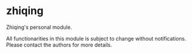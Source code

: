 zhiqing
=======================

Zhiqing's personal module.

All functionarities in this module is subject to change without notifications. Please contact the authors for more details.
